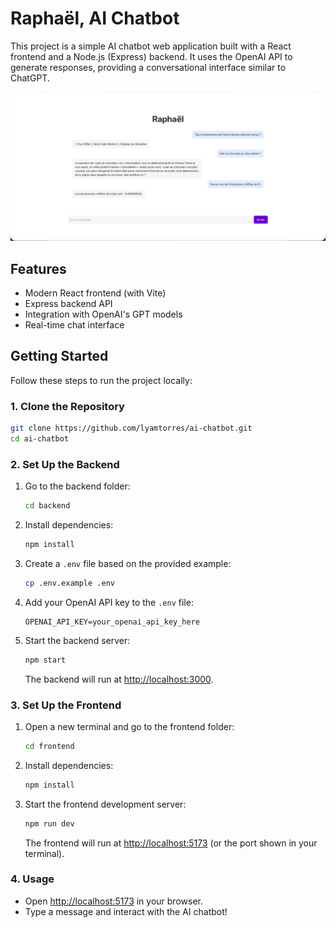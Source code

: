 # Raphaël, AI Chatbot

This project is a simple AI chatbot web application built with a React frontend and a Node.js (Express) backend. It uses the OpenAI API to generate responses, providing a conversational interface similar to ChatGPT.

![social-preview](https://github.com/lyamtorres/ai-chatbot/blob/main/social-preview.png)

## Features

- Modern React frontend (with Vite)
- Express backend API
- Integration with OpenAI's GPT models
- Real-time chat interface

## Getting Started

Follow these steps to run the project locally:

### 1. Clone the Repository

```sh
git clone https://github.com/lyamtorres/ai-chatbot.git
cd ai-chatbot
```

### 2. Set Up the Backend

1. Go to the backend folder:

    ```sh
    cd backend
    ```

2. Install dependencies:

    ```sh
    npm install
    ```

3. Create a `.env` file based on the provided example:

    ```sh
    cp .env.example .env
    ```

4. Add your OpenAI API key to the `.env` file:

    ```
    OPENAI_API_KEY=your_openai_api_key_here
    ```

5. Start the backend server:

    ```sh
    npm start
    ```

   The backend will run at [http://localhost:3000](http://localhost:3000).

### 3. Set Up the Frontend

1. Open a new terminal and go to the frontend folder:

    ```sh
    cd frontend
    ```

2. Install dependencies:

    ```sh
    npm install
    ```

3. Start the frontend development server:

    ```sh
    npm run dev
    ```

   The frontend will run at [http://localhost:5173](http://localhost:5173) (or the port shown in your terminal).

### 4. Usage

- Open [http://localhost:5173](http://localhost:5173) in your browser.
- Type a message and interact with the AI chatbot!
